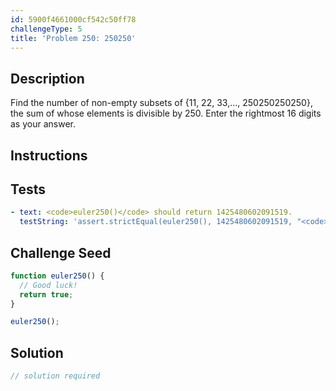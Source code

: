 ```yaml
---
id: 5900f4661000cf542c50ff78
challengeType: 5
title: 'Problem 250: 250250'
---
```


## Description
<section id='description'>
Find the number of non-empty subsets of {11, 22, 33,..., 250250250250}, the sum of whose elements is divisible by 250. Enter the rightmost 16 digits as your answer.
</section>

## Instructions
<section id='instructions'>

</section>

## Tests
<section id='tests'>

```yml
- text: <code>euler250()</code> should return 1425480602091519.
  testString: 'assert.strictEqual(euler250(), 1425480602091519, "<code>euler250()</code> should return 1425480602091519.");'

```

</section>

## Challenge Seed
<section id='challengeSeed'>

<div id='js-seed'>

```js
function euler250() {
  // Good luck!
  return true;
}

euler250();
```

</div>



</section>

## Solution
<section id='solution'>

```js
// solution required
```
</section>
